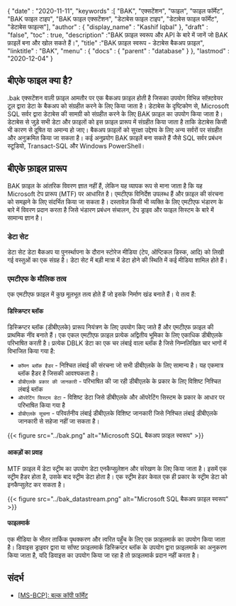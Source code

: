 {
  "date" : "2020-11-11",
  "keywords" :[ "BAK", "एक्सटेंशन", "फाइल", "फाइल फॉर्मेट", "BAK फाइल टाइप", "BAK फाइल एक्सटेंशन", "डेटाबेस फाइल टाइप", "डेटाबेस फाइल फॉर्मेट", "डेटाबेस फाइल्स"],
  "author" : {
    "display_name" : "Kashif Iqbal"
},
  "draft" : "false",
  "toc" : true,
  "description" :"BAK फ़ाइल स्वरूप और API के बारे में जानें जो BAK फ़ाइलें बना और खोल सकते हैं।",
  "title" :"BAK फ़ाइल स्वरूप - डेटाबेस बैकअप फ़ाइल",
  "linktitle" : "BAK",
  "menu" : {
    "docs" : {
      "parent" : "database"
}
},
  "lastmod" : "2020-12-04"
}

## बीएके फाइल क्या है?

.bak एक्सटेंशन वाली फ़ाइल आमतौर पर एक बैकअप फ़ाइल होती है जिसका उपयोग विभिन्न सॉफ़्टवेयर टूल द्वारा डेटा के बैकअप को संग्रहीत करने के लिए किया जाता है। डेटाबेस के दृष्टिकोण से, Microsoft SQL सर्वर द्वारा डेटाबेस की सामग्री को संग्रहीत करने के लिए BAK फ़ाइल का उपयोग किया जाता है। डेटाबेस से जुड़े सभी डेटा और फ़ाइलों को इस फ़ाइल प्रारूप में संग्रहीत किया जाता है ताकि डेटाबेस किसी भी कारण से दूषित या अमान्य हो जाए। बैकअप फ़ाइलों को सुरक्षा उद्देश्य के लिए अन्य सर्वरों पर संग्रहीत और अनुक्रमित किया जा सकता है। कई अनुप्रयोग BAK फ़ाइलें बना सकते हैं जैसे SQL सर्वर प्रबंधन स्टूडियो, Transact-SQL और Windows PowerShell।

## बीएके फ़ाइल प्रारूप

BAK फ़ाइल के आंतरिक विवरण ज्ञात नहीं हैं, लेकिन यह व्यापक रूप से माना जाता है कि यह Microsoft टेप प्रारूप (MTF) पर आधारित है। एमटीएफ विनिर्देश उपलब्ध हैं और फ़ाइल की संरचना को समझने के लिए संदर्भित किया जा सकता है। दस्तावेज़ किसी भी व्यक्ति के लिए एमटीएफ भंडारण के बारे में विवरण प्रदान करता है जिसे भंडारण प्रबंधन संचालन, टेप ड्राइव और फाइल सिस्टम के बारे में सामान्य ज्ञान है।

### डेटा सेट

डेटा सेट डेटा बैकअप या पुनर्स्थापना के दौरान स्टोरेज मीडिया (टेप, ऑप्टिकल डिस्क, आदि) को लिखी गई वस्तुओं का एक संग्रह है। डेटा सेट में बड़ी मात्रा में डेटा होने की स्थिति में कई मीडिया शामिल होते हैं।

### एमटीएफ के मौलिक तत्व

एक एमटीएफ फ़ाइल में कुछ मूलभूत तत्व होते हैं जो इसके निर्माण खंड बनाते हैं। ये तत्व हैं:

#### डिस्क्रिप्टर ब्लॉक

डिस्क्रिप्टर ब्लॉक (डीबीएलके) प्रारूप नियंत्रण के लिए उपयोग किए जाते हैं और एमटीएफ फ़ाइल की प्राथमिक नींव बनाते हैं। एक एकल एमटीएफ फ़ाइल प्रत्येक अद्वितीय भूमिका के लिए एकाधिक डीबीएलके परिभाषित करती है। प्रत्येक DBLK डेटा का एक चर लंबाई वाला ब्लॉक है जिसे निम्नलिखित चार भागों में विभाजित किया गया है:

* `कॉमन ब्लॉक हैडर` - निश्चित लंबाई की संरचना जो सभी डीबीएलके के लिए सामान्य है। यह एकमात्र ब्लॉक हैडर है जिसकी आवश्यकता है।
* `डीबीएलके प्रकार की जानकारी` - परिभाषित की जा रही डीबीएलके के प्रकार के लिए विशिष्ट निश्चित लंबाई ब्लॉक
* `ऑपरेटिंग सिस्टम डेटा` - विशिष्ट डेटा जिसे डीबीएलके और ऑपरेटिंग सिस्टम के प्रकार के आधार पर परिभाषित किया गया है
* `डीबीएलके सूचना` - परिवर्तनीय लंबाई डीबीएलके विशिष्ट जानकारी जिसे निश्चित लंबाई डीबीएलके जानकारी से सहेजा नहीं जा सकता है।

 {{< figure src="../bak.png" alt="Microsoft SQL बैकअप फ़ाइल स्वरूप" >}}

#### आकड़ों का प्रवाह

MTF फ़ाइल में डेटा स्ट्रीम का उपयोग डेटा एनकैप्सुलेशन और संरेखण के लिए किया जाता है। इसमें एक स्ट्रीम हैडर होता है, उसके बाद स्ट्रीम डेटा होता है। एक स्ट्रीम हेडर केवल एक ही प्रकार के स्ट्रीम डेटा को इनकैप्सुलेट कर सकता है।

{{< figure src="../bak_datastream.png" alt="Microsoft SQL बैकअप फ़ाइल स्वरूप" >}}

#### फाइलमार्क

एक मीडिया के भीतर तार्किक पृथक्करण और त्वरित पहुँच के लिए एक फ़ाइलमार्क का उपयोग किया जाता है। डिवाइस ड्राइवर द्वारा या सॉफ्ट फ़ाइलमार्क डिस्क्रिप्टर ब्लॉक के उपयोग द्वारा फ़ाइलमार्क का अनुकरण किया जाता है, यदि डिवाइस का उपयोग किया जा रहा है तो फ़ाइलमार्क प्रदान नहीं करता है।

## संदर्भ ##

* [[MS-BCP]: बल्क कॉपी फॉर्मेट](https://learn.microsoft.com/en-us/openspecs/sql_data_portability/ms-bcp/54965c4d-34c7-400d-b970-1007984315a5)


